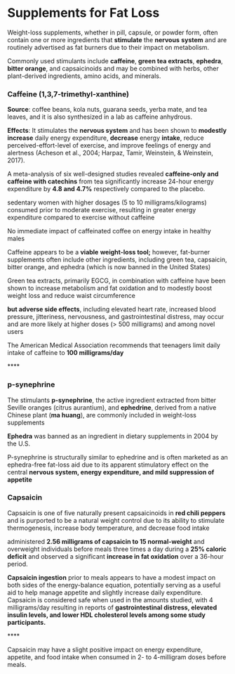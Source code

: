 # Supplements for Fat Loss

Weight-loss supplements, whether in pill, capsule, or powder form, often contain one or more ingredients that **stimulate** the **nervous** **system** and are routinely advertised as fat burners due to their impact on metabolism.

Commonly used stimulants include **caffeine**, **green tea extracts**, **ephedra**, **bitter orange**, and capsaicinoids and may be combined with herbs, other plant-derived ingredients, amino acids, and minerals.

### **Caffeine** \(1,3,7-trimethyl-xanthine\)

 **Source**:  coffee beans, kola nuts, guarana seeds, yerba mate, and tea leaves, and it is also synthesized in a lab as caffeine anhydrous.

**Effects**:  It stimulates the **nervous system** and has been shown to **modestly** **increase** daily energy expenditure, **decrease** energy **intake**, reduce perceived-effort-level of exercise, and improve feelings of energy and alertness \(Acheson et al., 2004; Harpaz, Tamir, Weinstein, & Weinstein, 2017\).

A meta-analysis of six well-designed studies revealed **caffeine-only and caffeine with catechins** from tea significantly increase 24-hour energy expenditure by **4.8 and 4.7%** respectively compared to the placebo.



sedentary women with higher dosages \(5 to 10 milligrams/kilograms\) consumed prior to moderate exercise, resulting in greater energy expenditure compared to exercise without caffeine

 No immediate impact of caffeinated coffee on energy intake in healthy males

Caffeine appears to be a **viable** **weight-loss tool;** however, fat-burner supplements often include other ingredients, including green tea, capsaicin, bitter orange, and ephedra \(which is now banned in the United States\)

Green tea extracts, primarily EGCG, in combination with caffeine have been shown to increase metabolism and fat oxidation and to modestly boost weight loss and reduce waist circumference

**but adverse side effects**, including elevated heart rate, increased blood pressure, jitteriness, nervousness, and gastrointestinal distress, may occur and are more likely at higher doses \(&gt; 500 milligrams\) and among novel users



The American Medical Association recommends that teenagers limit daily intake of caffeine to **100 milligrams/day**

\*\*\*\*

### p-synephrine

The stimulants **p-synephrine**, the active ingredient extracted from bitter Seville oranges \(citrus aurantium\), and **ephedrine**, derived from a native Chinese plant \(**ma huang**\), are commonly included in weight-loss supplements

**Ephedra** was banned as an ingredient in dietary supplements in 2004 by the U.S.

P-synephrine is structurally similar to ephedrine and is often marketed as an ephedra-free fat-loss aid due to its apparent stimulatory effect on the central **nervous system, energy expenditure, and mild suppression of appetite**

### Capsaicin

Capsaicin is one of five naturally present capsaicinoids in **red chili peppers** and is purported to be a natural weight control due to its ability to stimulate thermogenesis, increase body temperature, and decrease food intake

administered **2.56 milligrams of capsaicin to 15 normal-weight** and overweight individuals before meals three times a day during a **25% caloric deficit** and observed a significant **increase in fat oxidation** over a 36-hour period.



**Capsaicin ingestion** prior to meals appears to have a modest impact on both sides of the energy-balance equation, potentially serving as a useful aid to help manage appetite and slightly increase daily expenditure. Capsaicin is considered safe when used in the amounts studied, with 4 milligrams/day resulting in reports of **gastrointestinal distress, elevated insulin levels, and lower HDL cholesterol levels among some study participants.**

\*\*\*\*

Capsaicin may have a slight positive impact on energy expenditure, appetite, and food intake when consumed in 2- to 4-milligram doses before meals.

